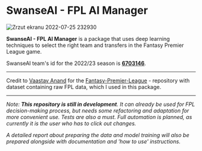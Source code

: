 # SwanseAI - FPL AI Manager

![Zrzut ekranu 2022-07-25 232930](https://user-images.githubusercontent.com/77151129/180877420-1cc8763e-96dd-4388-9d08-292fe906d272.png)

**SwanseAI - FPL AI Manager** is a package that uses deep learning techniques to select the right team and transfers in the Fantasy Premier League game.

SwanseAI team's id for the 2022/23 season is **[6703146](https://fantasy.premierleague.com/entry/6703146/history)**.

___

Credit to [Vaastav Anand](https://github.com/vaastav) for the [Fantasy-Premier-League](https://github.com/vaastav/Fantasy-Premier-League) -
repository with dataset containing raw FPL data, which I used in this package.
___
*Note: **This repository is still in development**. It can already be used for FPL decision-making process, 
but needs some refactoring and adaptation for more convenient use. 
Tests are also a must. Full automation is planned, as currently it is the user who has to click out changes.*

*A detailed report about preparing the data and model training will also be prepared
alongside with documentation and 'how to use' instructions.*